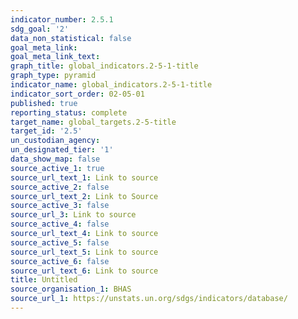 ```yaml
---
indicator_number: 2.5.1
sdg_goal: '2'
data_non_statistical: false
goal_meta_link:
goal_meta_link_text: 
graph_title: global_indicators.2-5-1-title
graph_type: pyramid
indicator_name: global_indicators.2-5-1-title
indicator_sort_order: 02-05-01
published: true
reporting_status: complete
target_name: global_targets.2-5-title
target_id: '2.5'
un_custodian_agency: 
un_designated_tier: '1'
data_show_map: false
source_active_1: true
source_url_text_1: Link to source
source_active_2: false
source_url_text_2: Link to Source
source_active_3: false
source_url_3: Link to source
source_active_4: false
source_url_text_4: Link to source
source_active_5: false
source_url_text_5: Link to source
source_active_6: false
source_url_text_6: Link to source
title: Untitled
source_organisation_1: BHAS
source_url_1: https://unstats.un.org/sdgs/indicators/database/
---
```

